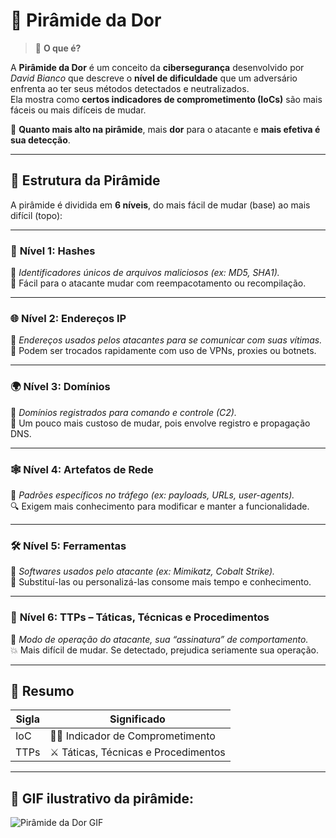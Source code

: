 # 🧱 Pirâmide da Dor

> 📌 **O que é?**

A **Pirâmide da Dor** é um conceito da **cibersegurança** desenvolvido por *David Bianco* que descreve o **nível de dificuldade** que um adversário enfrenta ao ter seus métodos detectados e neutralizados.  
Ela mostra como **certos indicadores de comprometimento (IoCs)** são mais fáceis ou mais difíceis de mudar.

🔺 **Quanto mais alto na pirâmide**, mais **dor** para o atacante e **mais efetiva é sua detecção**.

---

## 🧠 Estrutura da Pirâmide

A pirâmide é dividida em **6 níveis**, do mais fácil de mudar (base) ao mais difícil (topo):

---

### 🔽 **Nível 1: Hashes**  
🧩 *Identificadores únicos de arquivos maliciosos (ex: MD5, SHA1).*  
🔧 Fácil para o atacante mudar com reempacotamento ou recompilação.

---

### 🌐 **Nível 2: Endereços IP**  
📍 *Endereços usados pelos atacantes para se comunicar com suas vítimas.*  
🔁 Podem ser trocados rapidamente com uso de VPNs, proxies ou botnets.

---

### 🌍 **Nível 3: Domínios**  
🔗 *Domínios registrados para comando e controle (C2).*  
📜 Um pouco mais custoso de mudar, pois envolve registro e propagação DNS.

---

### 🕸️ **Nível 4: Artefatos de Rede**  
📡 *Padrões específicos no tráfego (ex: payloads, URLs, user-agents).*  
🔍 Exigem mais conhecimento para modificar e manter a funcionalidade.

---

### 🛠️ **Nível 5: Ferramentas**  
🧰 *Softwares usados pelo atacante (ex: Mimikatz, Cobalt Strike).*  
🔐 Substituí-las ou personalizá-las consome mais tempo e conhecimento.

---

### 🔺 **Nível 6: TTPs – Táticas, Técnicas e Procedimentos**  
🧠 *Modo de operação do atacante, sua “assinatura” de comportamento.*  
💥 Mais difícil de mudar. Se detectado, prejudica seriamente sua operação.

---

## 📌 Resumo

| Sigla | Significado                              |
|-------|------------------------------------------|
| IoC   | 🕵️‍♂️ Indicador de Comprometimento         |
| TTPs  | ⚔️ Táticas, Técnicas e Procedimentos       |

---

## 📸 GIF ilustrativo da pirâmide:


![Pirâmide da Dor GIF](https://miro.medium.com/v2/resize:fit:1200/format:webp/1*iggbZsGzWzDfB2h6hD7ZRA.gif)
